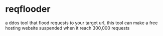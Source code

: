 # reqflooder
a ddos tool that flood requests to your target url, this tool can make a free hosting website suspended when it reach 300,000 requests 
